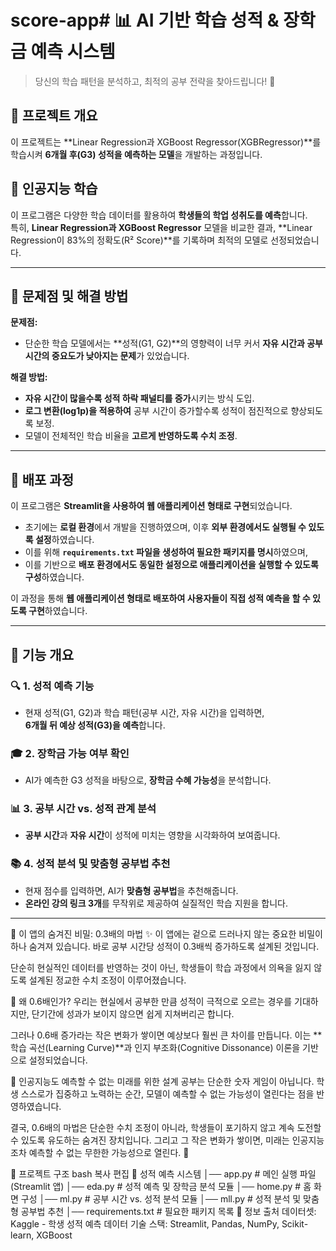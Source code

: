 # score-app# 📊 AI 기반 학습 성적 & 장학금 예측 시스템

> 당신의 학습 패턴을 분석하고, 최적의 공부 전략을 찾아드립니다! 🚀  

## 📌 프로젝트 개요
이 프로젝트는 **Linear Regression과 XGBoost Regressor(XGBRegressor)**를 학습시켜 **6개월 후(G3) 성적을 예측하는 모델**을 개발하는 과정입니다.  

## 📌 인공지능 학습  
이 프로그램은 다양한 학습 데이터를 활용하여 **학생들의 학업 성취도를 예측**합니다.  
특히, **Linear Regression과 XGBoost Regressor** 모델을 비교한 결과, **Linear Regression이 83%의 정확도(R² Score)**를 기록하며 최적의 모델로 선정되었습니다.  

---
  
## 📌 문제점 및 해결 방법  
**문제점:**  
- 단순한 학습 모델에서는 **성적(G1, G2)**의 영향력이 너무 커서 **자유 시간과 공부 시간의 중요도가 낮아지는 문제**가 있었습니다.  

**해결 방법:**  
- **자유 시간이 많을수록 성적 하락 패널티를 증가**시키는 방식 도입.  
- **로그 변환(log1p)을 적용하여** 공부 시간이 증가할수록 성적이 점진적으로 향상되도록 보정.  
- 모델이 전체적인 학습 비율을 **고르게 반영하도록 수치 조정**.  

---

## 📌 배포 과정  

이 프로그램은 **Streamlit을 사용하여 웹 애플리케이션 형태로 구현**되었습니다.  

- 초기에는 **로컬 환경**에서 개발을 진행하였으며, 이후 **외부 환경에서도 실행될 수 있도록 설정**하였습니다.  
- 이를 위해 **`requirements.txt` 파일을 생성하여 필요한 패키지를 명시**하였으며,  
- 이를 기반으로 **배포 환경에서도 동일한 설정으로 애플리케이션을 실행할 수 있도록 구성**하였습니다.  

이 과정을 통해 **웹 애플리케이션 형태로 배포하여 사용자들이 직접 성적 예측을 할 수 있도록 구현**하였습니다.  

---

## 📌 기능 개요  

### 🔍 **1. 성적 예측 기능**
- 현재 성적(G1, G2)과 학습 패턴(공부 시간, 자유 시간)을 입력하면,  
  **6개월 뒤 예상 성적(G3)을 예측**합니다.  

### 🎓 **2. 장학금 가능 여부 확인**
- AI가 예측한 G3 성적을 바탕으로, **장학금 수혜 가능성**을 분석합니다.  

### 📊 **3. 공부 시간 vs. 성적 관계 분석**
- **공부 시간**과 **자유 시간**이 성적에 미치는 영향을 시각화하여 보여줍니다.  

### 📚 **4. 성적 분석 및 맞춤형 공부법 추천**
- 현재 점수를 입력하면, AI가 **맞춤형 공부법**을 추천해줍니다.  
- **온라인 강의 링크 3개**를 무작위로 제공하여 실질적인 학습 지원을 합니다.  

---


📌 이 앱의 숨겨진 비밀: 0.3배의 마법 ✨
이 앱에는 겉으로 드러나지 않는 중요한 비밀이 하나 숨겨져 있습니다.
바로 공부 시간당 성적이 0.3배씩 증가하도록 설계된 것입니다.

단순히 현실적인 데이터를 반영하는 것이 아닌,
학생들이 학습 과정에서 의욕을 잃지 않도록 설계된 정교한 수치 조정이 이루어졌습니다.

🔹 왜 0.6배인가?
우리는 현실에서 공부한 만큼 성적이 극적으로 오르는 경우를 기대하지만,
단기간에 성과가 보이지 않으면 쉽게 지쳐버리곤 합니다.

그러나 0.6배 증가라는 작은 변화가 쌓이면 예상보다 훨씬 큰 차이를 만듭니다.
이는 **학습 곡선(Learning Curve)**과 인지 부조화(Cognitive Dissonance) 이론을 기반으로 설정되었습니다.

📌 인공지능도 예측할 수 없는 미래를 위한 설계
공부는 단순한 숫자 게임이 아닙니다.
학생 스스로가 집중하고 노력하는 순간, 모델이 예측할 수 없는 가능성이 열린다는 점을 반영하였습니다.

결국, 0.6배의 마법은 단순한 수치 조정이 아니라,
학생들이 포기하지 않고 계속 도전할 수 있도록 유도하는 숨겨진 장치입니다.
그리고 그 작은 변화가 쌓이면, 미래는 인공지능조차 예측할 수 없는 무한한 가능성으로 열린다. 🚀

📌 프로젝트 구조
bash
복사
편집
📂 성적 예측 시스템
│── app.py               # 메인 실행 파일 (Streamlit 앱)
│── eda.py               # 성적 예측 및 장학금 분석 모듈
│── home.py              # 홈 화면 구성
│── ml.py                # 공부 시간 vs. 성적 분석 모듈
│── mll.py               # 성적 분석 및 맞춤형 공부법 추천
│── requirements.txt     # 필요한 패키지 목록
📌 정보 출처
데이터셋: Kaggle - 학생 성적 예측 데이터
기술 스택: Streamlit, Pandas, NumPy, Scikit-learn, XGBoost
